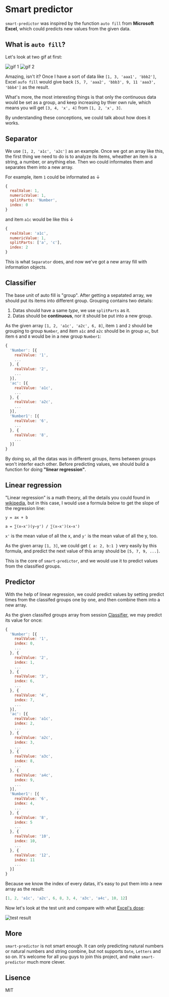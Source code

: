 # Smart predictor

`smart-predictor` was inspired by the function `auto fill` from **Microsoft Excel**, which could predicts new values from the given data.

## What is `auto fill`?
Let's look at two gif at first:

![gif 1](./demo/1.gif)
![gif 2](./demo/2.gif)

Amazing, isn't it? Once I have a sort of data like `[1, 3, 'aaa1', 'bbb2']`, Excel `aufo fill` would give back `[5, 7, 'aaa2', 'bbb3', 9, 11 'aaa3', 'bbb4']` as the result.

What's more, the most interesting things is that only the continuous data would be set as a group, and keep increasing by thier own rule, which means you will get `[3, 4, 'x', 4]` from `[1, 2, 'x', 3]`.

By understanding these conceptions, we could talk about how does it works.

## Separator
We use `[1, 2, 'a1c', 'a2c']` as an example. Once we got an array like this, the first thing we need to do is to analyze its items, wheather an item is a string, a number, or anything else. Then wo could informates them and separates them into a new array.

For example, item `1` could be informated as ↓
```javascript
{
  realValue: 1,
  numericValue: 1,
  splitParts: 'Number',
  index: 0
}
```

and item `a1c` would be like this ↓
```javascript
{
  realValue: 'a1c',
  numericValue: 1,
  splitParts: ['a', 'c'],
  index: 2
}
```

This is what `Separator` does, and now we've got a new array fill with information objects.

## Classifier
The base unit of auto fill is "group". After getting a sepatated array, we should put its items into different group. Grouping contains two details:

1. Datas should have a same *type*, we use `splitParts` as it.
2. Datas should be **continuous**, nor it should be put into a new group.

As the given array `[1, 2, 'a1c', 'a2c', 6, 8]`, item `1` and `2` should be grouping to group `Number`, and item `a1c` and `a2c` should be in group `ac`, but item `6` and `8` would be in a new group `Number1`:
```javascript
{
  'Number': [{
    realValue: '1',
    ...
  }, {
    realValue: '2',
    ...
  }],
  'ac': [{
    realValue: 'a1c',
    ...
  }, {
    realValue: 'a2c',
    ...
  }],
  'Number1': [{
    realValue: '6',
    ...
  }, {
    realValue: '8',
    ...
  }]
}
```

By doing so, all the datas was in different groups, items between groups won't interfer each other. Before predicting values, we should build a function for doing **"linear regression"**.

## Linear regression
"Linear regression" is a math theory, all the details you could found in [wikipedia](https://en.wikipedia.org/wiki/Linear_regression), but in this case, I would use a formula below to get the slope of the regression line:

```
y = ax + b

a = ∑(x−x')(y−y') / ∑(x−x')(x−x')
```

`x'` is the mean value of all the x, and `y'` is the mean value of all the y, too.

As the given array `[1, 3]`, we could get `{ a: 2, b:1 }` very easily by this formula, and predict the next value of this array should be `[5, 7, 9, ...]`.

This is the core of `smart-predictor`, and we would use it to predict values from the classified groups.

## Predictor
With the help of linear regression, we could predict values by setting predict times from the classifed groups one by one, and then combine them into a new array.

As the given classifed groups array from session [Classifier](#Classifier), we may predict its value for once:
```javascript
{
  'Number': [{
    realValue: '1',
    index: 0,
    ...
  }, {
    realValue: '2',
    index: 1,
    ...
  }, {
    realValue: '3',
    index: 6,
    ...
  }, {
    realValue: '4',
    index: 7,
    ...
  }],
  'ac': [{
    realValue: 'a1c',
    index: 2,
    ...
  }, {
    realValue: 'a2c',
    index: 3,
    ...
  }, {
    realValue: 'a3c',
    index: 8,
    ...
  }, {
    realValue: 'a4c',
    index: 9,
    ...
  }],
  'Number1': [{
    realValue: '6',
    index: 4,
    ...
  }, {
    realValue: '8',
    index: 5
    ...
  }, {
    realValue: '10',
    index: 10,
    ...
  }, {
    realValue: '12',
    index: 11
    ...
  }]
}
```

Because we know the index of every datas, it's easy to put them into a new array as the result:
```javascript
[1, 2, 'a1c', 'a2c', 6, 8, 3, 4, 'a3c', 'a4c', 10, 12]
```

Now let's look at the test unit and compare with what [Excel's dose](#What-is-`auto-fill`?):

![test result](./demo/3.png)

## More
`smart-predictor` is not smart enough. It can only predicting natural numbers or natural numbers and string combine, but not supports `Date`, `Letters` and so on. It's welcome for all you guys to join this project, and make `smart-predictor` much more clever.

## Lisence
MIT